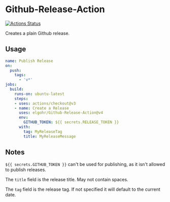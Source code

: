 # Github-Release-Action

[![Actions Status](https://github.com/elgohr/Github-Release-Action/workflows/Release/badge.svg)](https://github.com/elgohr/Github-Release-Action/actions)

Creates a plain Github release.

## Usage

```yaml
name: Publish Release
on:
  push:
    tags:
      - 'v*'
jobs:
  build:
    runs-on: ubuntu-latest
    steps:
    - uses: actions/checkout@v3
    - name: Create a Release
      uses: elgohr/Github-Release-Action@v4
      env:
        GITHUB_TOKEN: ${{ secrets.RELEASE_TOKEN }}
      with:
        tag: MyReleaseTag
        title: MyReleaseMessage
```

## Notes

`${{ secrets.GITHUB_TOKEN }}` can't be used for publishing, as it isn't allowed to publish releases.

The ``title`` field is the release title. May not contain spaces. 

The ``tag`` field is the release tag. If not specified it will default to the current date.
